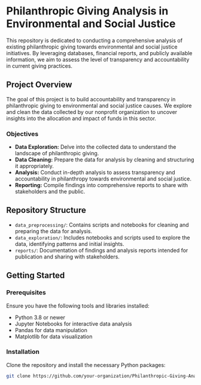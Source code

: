# Philanthropic Giving Analysis in Environmental and Social Justice

This repository is dedicated to conducting a comprehensive analysis of existing philanthropic giving towards environmental and social justice initiatives. By leveraging databases, financial reports, and publicly available information, we aim to assess the level of transparency and accountability in current giving practices.

## Project Overview

The goal of this project is to build accountability and transparency in philanthropic giving to environmental and social justice causes. We explore and clean the data collected by our nonprofit organization to uncover insights into the allocation and impact of funds in this sector.

### Objectives

- **Data Exploration:** Delve into the collected data to understand the landscape of philanthropic giving.
- **Data Cleaning:** Prepare the data for analysis by cleaning and structuring it appropriately.
- **Analysis:** Conduct in-depth analysis to assess transparency and accountability in philanthropy towards environmental and social justice.
- **Reporting:** Compile findings into comprehensive reports to share with stakeholders and the public.

## Repository Structure

- `data_preprocessing/`: Contains scripts and notebooks for cleaning and preparing the data for analysis.
- `data_exploration/`: Includes notebooks and scripts used to explore the data, identifying patterns and initial insights.
- `reports/`: Documentation of findings and analysis reports intended for publication and sharing with stakeholders.

## Getting Started

### Prerequisites

Ensure you have the following tools and libraries installed:

- Python 3.8 or newer
- Jupyter Notebooks for interactive data analysis
- Pandas for data manipulation
- Matplotlib for data visualization

### Installation

Clone the repository and install the necessary Python packages:

```bash
git clone https://github.com/your-organization/Philanthropic-Giving-Analysis.git

